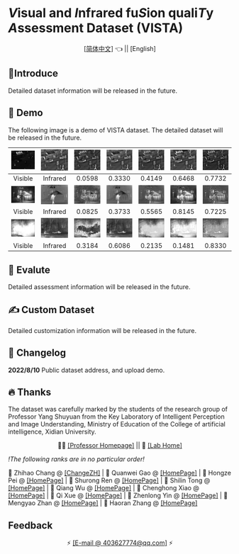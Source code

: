 # ***V***isual and ***I***nfrared fu***S***ion quali***T***y ***A***ssessment Dataset (VISTA) 

</div>

<div align="center">

[[简体中文]](README_CN.md) 👈 || [English]


</div>

## 📝Introduce

Detailed dataset information will be released in the future.

## 📌 Demo

The following image is a demo of VISTA dataset. The detailed dataset will be released in the future.

|           ![](demo/Vis/2.jpg)            |           ![](demo/Inf/2.jpg)            |           ![](demo/CBF/2.jpg)            |           ![](demo/GTF/2.jpg)            |           ![](demo/NestFuse/2.jpg)            |           ![](demo/CNN/2.jpg)            |           ![](demo/MDLATLRR/2.jpg)            |
| :--------------------------------------: | :--------------------------------------: | :--------------------------------------: | :--------------------------------------: | :-------------------------------------------: | :--------------------------------------: | :-------------------------------------------: |
|                 Visible                  |                 Infrared                 |                  0.0598                  |                  0.3330                  |                    0.4149                     |                  0.6468                  |                    0.7732                     |
|      ![](demo/Vis/Kaptein_1654.jpg)      |      ![](demo/Inf/Kaptein_1654.jpg)      |      ![](demo/CBF/Kaptein_1654.jpg)      |      ![](demo/GTF/Kaptein_1654.jpg)      |      ![](demo/NestFuse/Kaptein_1654.jpg)      |      ![](demo/CNN/Kaptein_1654.jpg)      |      ![](demo/MDLATLRR/Kaptein_1654.jpg)      |
|                 Visible                  |                 Infrared                 |                  0.0825                  |                  0.3733                  |                    0.5565                     |                  0.8145                  |                    0.7225                     |
| ![](demo/Vis/soldier_behind_smoke_2.jpg) | ![](demo/Inf/soldier_behind_smoke_2.jpg) | ![](demo/CBF/soldier_behind_smoke_2.jpg) | ![](demo/GTF/soldier_behind_smoke_2.jpg) | ![](demo/NestFuse/soldier_behind_smoke_2.jpg) | ![](demo/CNN/soldier_behind_smoke_2.jpg) | ![](demo/MDLATLRR/soldier_behind_smoke_2.jpg) |
|                 Visible                  |                 Infrared                 |                  0.3184                  |                  0.6086                  |                    0.2135                     |                  0.1481                  |                    0.8330                     |

## 🧰 Evalute

Detailed assessment information will be released in the future.

## ✍ Custom Dataset

Detailed customization information will be released in the future.

## 🔧 Changelog

**2022/8/10** Public dataset address, and upload demo.

## 🔥 Thanks

The dataset was carefully marked by the students of the research group of Professor Yang Shuyuan from the Key Laboratory of Intelligent Perception and Image Understanding, Ministry of Education
of the College of artificial intelligence, Xidian University.

</div>

<div align="center">


👩‍🏫 [[Professor Homepage]](https://www.xidian.edu.cn/info/1020/3100.htm) || 🏫 [[Lab Home]](https://ipiu.xidian.edu.cn/)

</div>

*!The following ranks are in no particular order!*

📍 Zhihao Chang @ [[ChangeZH]](https://github.com/ChangeZH) | 📍 Quanwei Gao @ [[HomePage]]() | 📍 Hongze Pei @ [[HomePage]]() | 📍 Shurong Ren @ [[HomePage]]() | 📍 Shilin Tong @ [[HomePage]]() | 📍 Qiang Wu @ [[HomePage]]() | 📍 Chenghong Xiao @ [[HomePage]]() | 📍 Qi Xue @ [[HomePage]]() | 📍 Zhenlong Yin @ [[HomePage]]() | 📍 Mengyao Zhan @ [[HomePage]]() | 📍 Haoran Zhang @ [[HomePage]]() 

## Feedback

</div>

<div align="center">

⚡ [[E-mail @ 403627774@qq.com]](403627774@qq.com) ⚡

</div>
